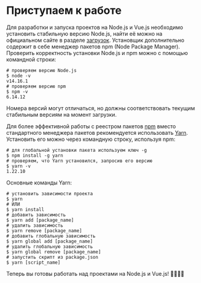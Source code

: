# Приступаем к работе

Для разработки и запуска проектов на Node.js и Vue.js необходимо установить стабильную версию Node.js, найти её можно 
на официальном сайте в разделе [загрузок](https://nodejs.org/ru/download/). Установщик дополнительно содержит в себе
менеджер пакетов npm (Node Package Manager). Проверить корректность установки Node.js и npm можно с помощью командной строки:
```shell
# проверяем версию Node.js
$ node -v
v14.16.1
# проверяем версию npm
$ npm -v
6.14.12
```
Номера версий могут отличаться, но должны соответствовать текущим стабильным версиям на момент загрузки.

Для более эффективной работы с реестром пакетов [npm](https://www.npmjs.com/) вместо стандартного менеджера пакетов
рекомендуется использовать [Yarn](https://yarnpkg.com/). Установить его можно через командную строку, используя npm:
```shell
# для глобальной установки пакета используем ключ -g
$ npm install -g yarn
# проверяем, что Yarn установился, запросив его версию
$ yarn -v
1.22.10
```

Основные команды Yarn:
```shell
# установить зависимости проекта 
$ yarn
# ИЛИ
$ yarn install
# добавить зависимость
$ yarn add [package_name]
# удалить зависимость
$ yarn remove [package_name]
# добавить глобальную зависимость
$ yarn global add [package_name]
# удалить глобальную зависимость
$ yarn global remove [package_name]
# запустить скрипт из package.json
$ yarn [script_name]
```

Теперь вы готовы работать над проектами на Node.js и Vue.js! 🚂🚃🚃🚃
